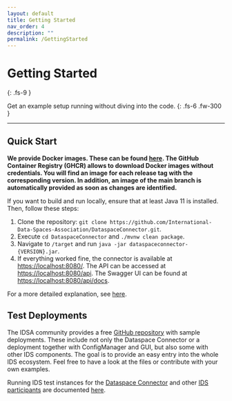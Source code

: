 ```yaml
---
layout: default
title: Getting Started
nav_order: 4
description: ""
permalink: /GettingStarted
---
```


# Getting Started
{: .fs-9 }

Get an example setup running without diving into the code.
{: .fs-6 .fw-300 }

---

## Quick Start

**We provide Docker images. These can be found [here](https://github.com/orgs/International-Data-Spaces-Association/packages/container/package/dataspace-connector).
The GitHub Container Registry (GHCR) allows to download Docker images without credentials.
You will find an image for each release tag with the corresponding version. In addition, an image of
the main branch is automatically provided as soon as changes are identified.**

If you want to build and run locally, ensure that at least Java 11 is installed. Then, follow these
steps:

1.  Clone the repository: `git clone https://github.com/International-Data-Spaces-Association/DataspaceConnector.git`.
2.  Execute `cd DataspaceConnector` and `./mvnw clean package`.
3.  Navigate to `/target` and run `java -jar dataspaceconnector-{VERSION}.jar`.
4.  If everything worked fine, the connector is available at
    [https://localhost:8080/](https://localhost:8080/). The API can be accessed at
    [https://localhost:8080/api](https://localhost:8080/api). The Swagger UI can be found at
    [https://localhost:8080/api/docs](https://localhost:8080/api/docs).

For a more detailed explanation, see [here](deployment.md).


## Test Deployments

The IDSA community provides a free
[GitHub repository](https://github.com/International-Data-Spaces-Association/IDS-Deployment-Examples)
with sample deployments. These include not only the Dataspace Connector or a deployment together
with ConfigManager and GUI, but also some with other IDS components. The goal is to provide an easy
entry into the whole IDS ecosystem. Feel free to have a look at the files or contribute with your
own examples.

Running IDS test instances for the [Dataspace Connector](communication/v6/consumer.md) and other
[IDS participants](communication/v6/ecosystem.md) are documented [here](communication.md).
